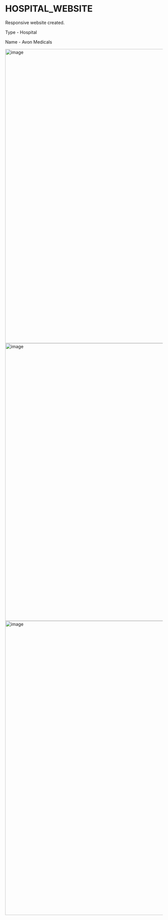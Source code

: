 # HOSPITAL_WEBSITE

Responsive website created.

Type - Hospital

Name - Avon Medicals

<img width="941" alt="image" src="https://user-images.githubusercontent.com/105014060/182021376-ad7be312-ec43-4e34-b029-0becf89c5227.png">

<img width="888" alt="image" src="https://user-images.githubusercontent.com/105014060/182021409-9eccbaab-3093-48de-98ca-d5ec8e1332de.png">

<img width="941" alt="image" src="https://user-images.githubusercontent.com/105014060/182021429-68983987-7a56-4844-9782-8baea01fa4aa.png">
